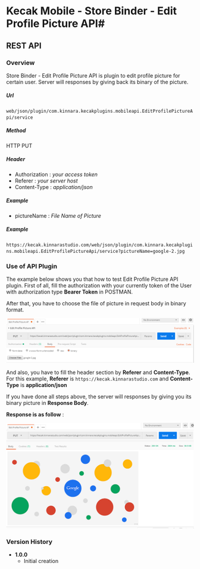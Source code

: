 # Kecak Mobile - Store Binder - Edit Profile Picture API#

## REST API ##

### Overview ###

Store Binder - Edit Profile Picture API is plugin to edit profile picture for certain user. Server will responses by giving back its binary of the picture.

##### Url #####

`web/json/plugin/com.kinnara.kecakplugins.mobileapi.EditProfilePictureApi/service`

##### Method #####
HTTP PUT

##### Header #####
* Authorization : *your access token*
* Referer : *your server host*
* Content-Type : *application/json*

##### Example #####
* pictureName : *File Name of Picture*

##### Example #####
`https://kecak.kinnarastudio.com/web/json/plugin/com.kinnara.kecakplugins.mobileapi.EditProfilePictureApi/service?pictureName=google-2.jpg`

### Use of API Plugin ###

The example below shows you that how to test Edit Profile Picture API plugin. First of all, fill the authorization with your currently token of the User with authorization type **Bearer Token** in POSTMAN.

After that, you have to choose the file of picture in request body in binary format.

<img src="https://raw.githubusercontent.com/kinnara-digital-studio/kecak-workflow/master/docs/assets/kecakMobile-StoreBinderEditProfilePictureAPI-request_body.PNG" alt="request_body" />

And also, you have to fill the header section by **Referer** and **Content-Type**. For this example, **Referer** is `https://kecak.kinnarastudio.com` and **Content-Type** is **application/json**


If you have done all steps above, the server will responses by giving you its binary picture in **Response Body**.

**Response is as follow** :

<img src="https://raw.githubusercontent.com/kinnara-digital-studio/kecak-workflow/master/docs/assets/kecakMobile-StoreBinderEditProfilePictureAPI-Response_Body2.PNG" alt="response_body" />


### Version History ###

*  **1.0.0**
   * Initial creation

